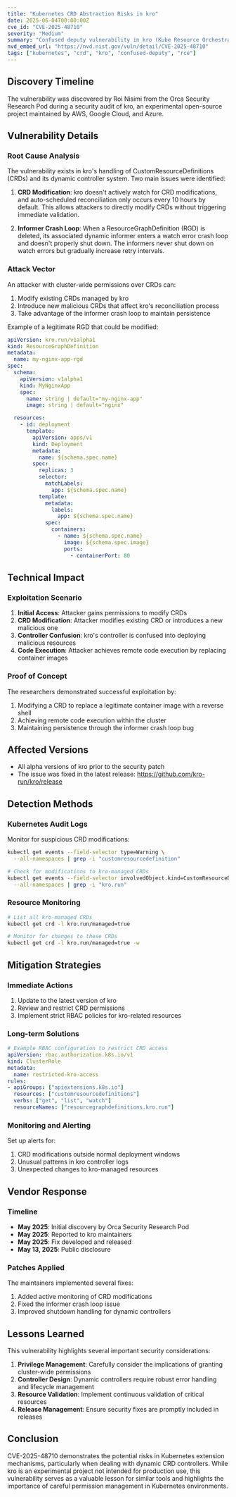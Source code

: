 ```yaml
---
title: "Kubernetes CRD Abstraction Risks in kro"
date: 2025-06-04T00:00:00Z
cve_id: "CVE-2025-48710"
severity: "Medium"
summary: "Confused deputy vulnerability in kro (Kube Resource Orchestrator) allowing attackers to introduce malicious CustomResourceDefinitions (CRDs) leading to remote code execution."
nvd_embed_url: "https://nvd.nist.gov/vuln/detail/CVE-2025-48710"
tags: ["kubernetes", "crd", "kro", "confused-deputy", "rce"]
---
```


## Discovery Timeline

The vulnerability was discovered by Roi Nisimi from the Orca Security Research Pod during a security audit of kro, an experimental open-source project maintained by AWS, Google Cloud, and Azure.

## Vulnerability Details

### Root Cause Analysis

The vulnerability exists in kro's handling of CustomResourceDefinitions (CRDs) and its dynamic controller system. Two main issues were identified:

1. **CRD Modification**: kro doesn't actively watch for CRD modifications, and auto-scheduled reconciliation only occurs every 10 hours by default. This allows attackers to directly modify CRDs without triggering immediate validation.

2. **Informer Crash Loop**: When a ResourceGraphDefinition (RGD) is deleted, its associated dynamic informer enters a watch error crash loop and doesn't properly shut down. The informers never shut down on watch errors but gradually increase retry intervals.

### Attack Vector

An attacker with cluster-wide permissions over CRDs can:

1. Modify existing CRDs managed by kro
2. Introduce new malicious CRDs that affect kro's reconciliation process
3. Take advantage of the informer crash loop to maintain persistence

Example of a legitimate RGD that could be modified:

```yaml
apiVersion: kro.run/v1alpha1
kind: ResourceGraphDefinition
metadata:
  name: my-nginx-app-rgd
spec:
  schema:
    apiVersion: v1alpha1
    kind: MyNginxApp
    spec:
      name: string | default="my-nginx-app"
      image: string | default="nginx"

  resources:
    - id: deployment
      template:
        apiVersion: apps/v1
        kind: Deployment
        metadata:
          name: ${schema.spec.name}
        spec:
          replicas: 3
          selector:
            matchLabels:
              app: ${schema.spec.name}
          template:
            metadata:
              labels:
                app: ${schema.spec.name}
            spec:
              containers:
                - name: ${schema.spec.name}
                  image: ${schema.spec.image}
                  ports:
                    - containerPort: 80
```

## Technical Impact

### Exploitation Scenario

1. **Initial Access**: Attacker gains permissions to modify CRDs
2. **CRD Modification**: Attacker modifies existing CRD or introduces a new malicious one
3. **Controller Confusion**: kro's controller is confused into deploying malicious resources
4. **Code Execution**: Attacker achieves remote code execution by replacing container images

### Proof of Concept

The researchers demonstrated successful exploitation by:
1. Modifying a CRD to replace a legitimate container image with a reverse shell
2. Achieving remote code execution within the cluster
3. Maintaining persistence through the informer crash loop bug

## Affected Versions

- All alpha versions of kro prior to the security patch
- The issue was fixed in the latest release: https://github.com/kro-run/kro/release

## Detection Methods

### Kubernetes Audit Logs

Monitor for suspicious CRD modifications:

```bash
kubectl get events --field-selector type=Warning \
  --all-namespaces | grep -i "customresourcedefinition"

# Check for modifications to kro-managed CRDs
kubectl get events --field-selector involvedObject.kind=CustomResourceDefinition \
  --all-namespaces | grep -i "kro.run"
```

### Resource Monitoring

```bash
# List all kro-managed CRDs
kubectl get crd -l kro.run/managed=true

# Monitor for changes to these CRDs
kubectl get crd -l kro.run/managed=true -w
```

## Mitigation Strategies

### Immediate Actions

1. Update to the latest version of kro
2. Review and restrict CRD permissions
3. Implement strict RBAC policies for kro-related resources

### Long-term Solutions

```yaml
# Example RBAC configuration to restrict CRD access
apiVersion: rbac.authorization.k8s.io/v1
kind: ClusterRole
metadata:
  name: restricted-kro-access
rules:
- apiGroups: ["apiextensions.k8s.io"]
  resources: ["customresourcedefinitions"]
  verbs: ["get", "list", "watch"]
  resourceNames: ["resourcegraphdefinitions.kro.run"]
```

### Monitoring and Alerting

Set up alerts for:
1. CRD modifications outside normal deployment windows
2. Unusual patterns in kro controller logs
3. Unexpected changes to kro-managed resources

## Vendor Response

### Timeline

- **May 2025**: Initial discovery by Orca Security Research Pod
- **May 2025**: Reported to kro maintainers
- **May 2025**: Fix developed and released
- **May 13, 2025**: Public disclosure

### Patches Applied

The maintainers implemented several fixes:
1. Added active monitoring of CRD modifications
2. Fixed the informer crash loop issue
3. Improved shutdown handling for dynamic controllers

## Lessons Learned

This vulnerability highlights several important security considerations:

1. **Privilege Management**: Carefully consider the implications of granting cluster-wide permissions
2. **Controller Design**: Dynamic controllers require robust error handling and lifecycle management
3. **Resource Validation**: Implement continuous validation of critical resources
4. **Release Management**: Ensure security fixes are promptly included in releases

## Conclusion

CVE-2025-48710 demonstrates the potential risks in Kubernetes extension mechanisms, particularly when dealing with dynamic CRD controllers. While kro is an experimental project not intended for production use, this vulnerability serves as a valuable lesson for similar tools and highlights the importance of careful permission management in Kubernetes environments. 